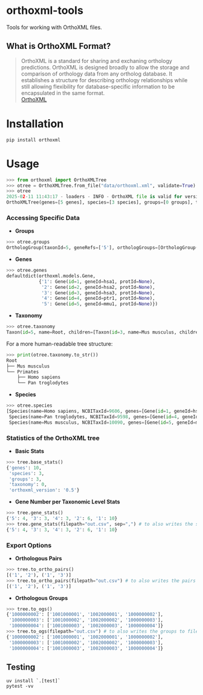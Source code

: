 # orthoxml-tools

Tools for working with OrthoXML files.

## What is OrthoXML Format?

> OrthoXML is a standard for sharing and exchaning orthology predictions. OrthoXML is designed broadly to allow the storage and comparison of orthology data from any ortholog database. It establishes a structure for describing orthology relationships while still allowing flexibility for database-specific information to be encapsulated in the same format.  
> [OrthoXML](https://github.com/qfo/orthoxml/tree/main)

# Installation

```
pip install orthoxml
```

# Usage

```python
>>> from orthoxml import OrthoXMLTree
>>> otree = OrthoXMLTree.from_file("data/orthoxml.xml", validate=True)
>>> otree
2025-02-11 11:43:17 - loaders - INFO - OrthoXML file is valid for version 0.5
OrthoXMLTree(genes=[5 genes], species=[3 species], groups=[0 groups], taxonomy=[0 taxons], orthoxml_version=0.5)
```

### Accessing Specific Data

*   **Groups**

```python
>>> otree.groups
OrthologGroup(taxonId=5, geneRefs=['5'], orthologGroups=[OrthologGroup(taxonId=4, geneRefs=['4'], orthologGroups=[], paralogGroups=[ParalogGroup(taxonId=None, geneRefs=['1', '2', '3'], orthologGroups=[], paralogGroups=[])])], paralogGroups=[])
```

*   **Genes**

```python
>>> otree.genes
defaultdict(orthoxml.models.Gene,
            {'1': Gene(id=1, geneId=hsa1, protId=None),
             '2': Gene(id=2, geneId=hsa2, protId=None),
             '3': Gene(id=3, geneId=hsa3, protId=None),
             '4': Gene(id=4, geneId=ptr1, protId=None),
             '5': Gene(id=5, geneId=mmu1, protId=None)})
```

*   **Taxonomy**

```python
>>> otree.taxonomy
Taxon(id=5, name=Root, children=[Taxon(id=3, name=Mus musculus, children=[]), Taxon(id=4, name=Primates, children=[Taxon(id=1, name=Homo sapiens, children=[]), Taxon(id=2, name=Pan troglodytes, children=[])])])
```

For a more human-readable tree structure:

```python
>>> print(otree.taxonomy.to_str())
Root
├── Mus musculus
└── Primates
    ├── Homo sapiens
    └── Pan troglodytes
```

*   **Species**

```python
>>> otree.species
[Species(name=Homo sapiens, NCBITaxId=9606, genes=[Gene(id=1, geneId=hsa1), Gene(id=2, geneId=hsa2), Gene(id=3, geneId=hsa3)]),
 Species(name=Pan troglodytes, NCBITaxId=9598, genes=[Gene(id=4, geneId=ptr1)]),
 Species(name=Mus musculus, NCBITaxId=10090, genes=[Gene(id=5, geneId=mmu1)])]
```

### Statistics of the OrthoXML tree

*   **Basic Stats**
```python
>>> tree.base_stats()
{'genes': 10,
 'species': 3,
 'groups': 3,
 'taxonomy': 0,
 'orthoxml_version': '0.5'}
```

*   **Gene Number per Taxonomic Level Stats**
```python
>>> tree.gene_stats()
{'5': 4, '3': 3, '4': 3, '2': 6, '1': 10}
>>> tree.gene_stats(filepath="out.csv", sep=",") # to also writes the stats to file with two columns: taxonId and gene_count
{'5': 4, '3': 3, '4': 3, '2': 6, '1': 10}
```

### Export Options

*   **Orthologous Pairs**

```python
>>> tree.to_ortho_pairs()
[('1', '2'), ('1', '3')]
>>> tree.to_ortho_pairs(filepath="out.csv") # to also writes the pairs to file
[('1', '2'), ('1', '3')]
```

*   **Orthologous Groups**

```python
>>> tree.to_ogs()
{'1000000002': ['1001000001', '1002000001', '1000000002'],
 '1000000003': ['1001000002', '1002000002', '1000000003'],
 '1000000004': ['1001000003', '1002000003', '1000000004']}
>>> tree.to_ogs(filepath="out.csv") # to also writes the groups to file
{'1000000002': ['1001000001', '1002000001', '1000000002'],
 '1000000003': ['1001000002', '1002000002', '1000000003'],
 '1000000004': ['1001000003', '1002000003', '1000000004']}
```

## Testing

```
uv install `.[test]`
pytest -vv
```